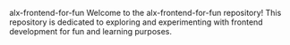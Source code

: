 alx-frontend-for-fun
Welcome to the alx-frontend-for-fun repository! This repository is dedicated to exploring and experimenting with frontend development for fun and learning purposes.
